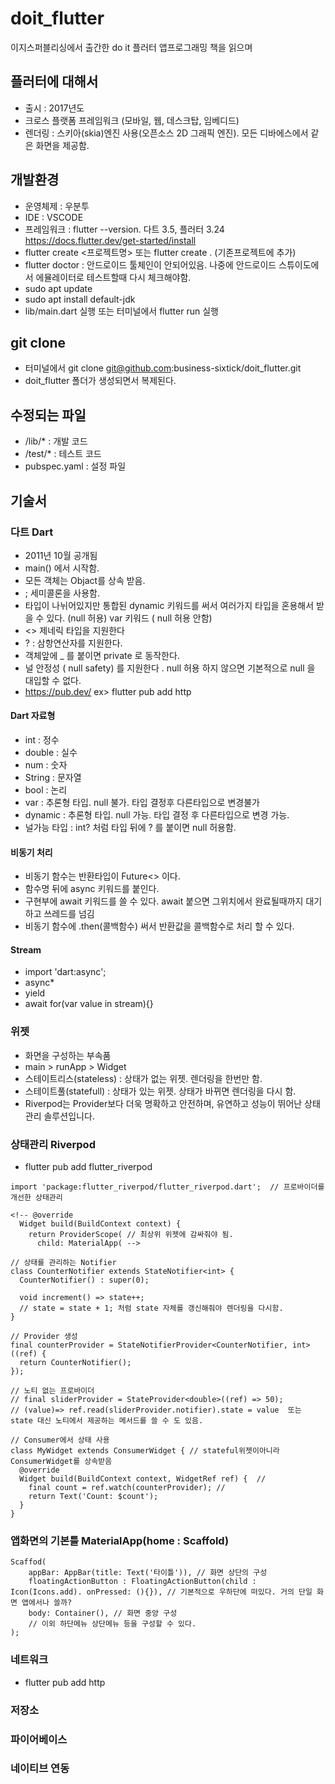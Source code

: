 # doit_flutter
이지스퍼블리싱에서 출간한 do it 플러터 앱프로그래밍 책을 읽으며 

## 플러터에 대해서
- 출시 : 2017년도
- 크로스 플랫폼 프레임워크 (모바일, 웹, 데스크탑, 임베디드)
- 렌더링 : 스키아(skia)엔진 사용(오픈소스 2D 그래픽 엔진). 모든 디바에스에서 같은 화면을 제공함. 

## 개발환경
- 운영체제 : 우분투
- IDE : VSCODE
- 프레임워크 : flutter --version. 다트 3.5, 플러터 3.24 https://docs.flutter.dev/get-started/install
- flutter create <프로젝트명> 또는 flutter create . (기존프로젝트에 추가)
- flutter doctor : 안드로이드 툴체인이 안되어있음. 나중에 안드로이드 스튜이도에서 에뮬레이터로 테스트할때 다시 체크해야함.
- sudo apt update
- sudo apt install default-jdk
- lib/main.dart 실행 또는 터미널에서 flutter run 실행


## git clone
- 터미널에서 git clone git@github.com:business-sixtick/doit_flutter.git
- doit_flutter 폴더가 생성되면서 복제된다.

## 수정되는 파일
- /lib/* :   개발 코드
- /test/* : 테스트 코드
- pubspec.yaml : 설정 파일

## 기술서
### 다트 Dart
- 2011년 10월 공개됨
- main() 에서 시작함. 
- 모든 객체는 Objact를 상속 받음. 
- ; 세미콜론을 사용함. 
- 타입이 나뉘어있지만 통합된 dynamic 키워드를 써서 여러가지 타입을 혼용해서 받을 수 있다. (null 허용)  var 키워드 ( null 허용 안함)
- <> 제네릭 타입을 지원한다
- ? : 삼항연산자를 지원한다. 
- 객체앞에 _ 를 붙이면 private 로 동작한다. 
- 널 안정성 ( null safety) 를 지원한다 . null 허용 하지 않으면 기본적으로 null 을 대입할 수 없다. 
- https://pub.dev/    ex> flutter pub add http
#### Dart 자료형
- int : 정수
- double : 실수
- num : 숫자
- String : 문자열
- bool : 논리
- var : 추론형 타입. null 불가. 타입 결정후 다른타입으로 변경불가
- dynamic : 추론형 타입. null 가능. 타입 결정 후 다른타입으로 변경 가능. 
- 널가능 타입 : int? 처럼 타입 뒤에 ? 를 붙이면 null 허용함. 
#### 비동기 처리
- 비동기 함수는 반환타입이 Future<> 이다.
- 함수명 뒤에 async 키워드를 붙인다. 
- 구현부에  await 키워드를 쓸 수 있다. await 붙으면 그위치에서 완료될때까지 대기하고 쓰레드를 넘김 
- 비동기 함수에 .then(콜백함수) 써서 반환값을 콜백함수로 처리 할 수 있다. 
#### Stream 
- import 'dart:async';
- async*
- yield
- await for(var value in stream){}


### 위젯 
- 화면을 구성하는 부속품
- main > runApp > Widget
- 스테이트리스(stateless) : 상태가 없는 위젯. 렌더링을 한번만 함.
- 스테이트풀(statefull) : 상태가 있는 위젯. 상태가 바뀌면 렌더링을 다시 함. 
-  Riverpod는 Provider보다 더욱 명확하고 안전하며, 유연하고 성능이 뛰어난 상태 관리 솔루션입니다.

### 상태관리 Riverpod 
- flutter pub add flutter_riverpod

```
import 'package:flutter_riverpod/flutter_riverpod.dart';  // 프로바이더를 개선한 상태관리

<!-- @override
  Widget build(BuildContext context) {
    return ProviderScope( // 최상위 위젯에 감싸줘야 됨.
      child: MaterialApp( -->

// 상태를 관리하는 Notifier
class CounterNotifier extends StateNotifier<int> {
  CounterNotifier() : super(0);

  void increment() => state++;
  // state = state + 1; 처럼 state 자체를 갱신해줘야 렌더링을 다시함. 
}

// Provider 생성
final counterProvider = StateNotifierProvider<CounterNotifier, int>((ref) {
  return CounterNotifier();
});

// 노티 없는 프로바이더
// final sliderProvider = StateProvider<double>((ref) => 50);
// (value)=> ref.read(sliderProvider.notifier).state = value  또는 state 대신 노티에서 제공하는 메서드를 쓸 수 도 있음.  

// Consumer에서 상태 사용
class MyWidget extends ConsumerWidget { // stateful위젯이아니라 ConsumerWidget를 상속받음
  @override
  Widget build(BuildContext context, WidgetRef ref) {  //
    final count = ref.watch(counterProvider); // 
    return Text('Count: $count');
  }
}
```

### 앱화면의 기본틀 MaterialApp(home : Scaffold)
```
Scaffod(
    appBar: AppBar(title: Text('타이틀')), // 화면 상단의 구성
    floatingActionButton : FloatingActionButton(child : Icon(Icons.add). onPressed: (){}), // 기본적으로 우하단에 떠있다. 거의 단일 화면 앱에서나 쓸까?
    body: Container(), // 화면 중앙 구성
    // 이외 하단메뉴 상단메뉴 등을 구성할 수 있다. 
);
```


### 네트워크
- flutter pub add http


### 저장소 
### 파이어베이스
### 네이티브 연동
